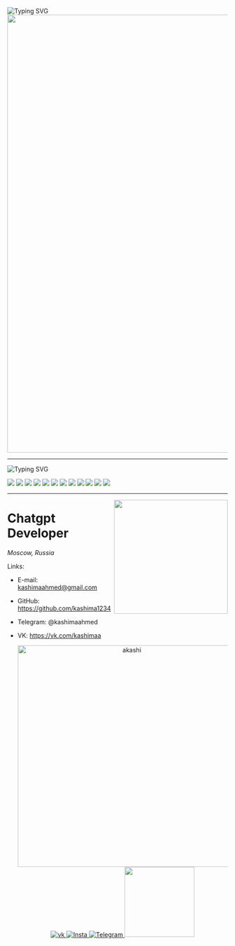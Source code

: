 <img src="https://readme-typing-svg.herokuapp.com?font=Fira+Code&weight=500&size=28&duration=4000&pause=500&color=EF1C26&background=ffffff00&center=true&vCenter=true&multiline=true&width=1000&height=100&lines=Hey%2C+I'm+Ahmedkashima!;I'm+BMSTU+student+and+programmer" alt="Typing SVG" />

<img src="https://media0.giphy.com/media/J3BlD4W2r1mcK1vMWW/giphy.gif?cid=ecf05e47bg4s9e0udhmzdcvtx6qup33cdh6hsamv47bc6pey&rid=giphy.gif&ct=g" width="1000">

---
<img src="https://readme-typing-svg.herokuapp.com?font=Fira+Code&weight=500&duration=4000&pause=500&color=EF1C26&background=ffffff00&vCenter=true&multiline=true&width=1000&lines=%23+Languages+and+Tools%3A" alt="Typing SVG" />

<img src="https://img.shields.io/badge/Python-black?style=for-the-badge&logo=Python&logoColor=#3776AB"/> <img src="https://img.shields.io/badge/C-black?style=for-the-badge&logo=c&logoColor=#00599C"/> <img src="https://img.shields.io/badge/C++-black?style=for-the-badge&logo=c%2B%2B&logoColor=#00599C"/> <img src="https://img.shields.io/badge/PostgreSQL-black?style=for-the-badge&logo=PostgreSQL&logoColor=#4169E1"/> <img src="https://img.shields.io/badge/Docker-black?style=for-the-badge&logo=Docker&logoColor=#2496ED"/> <img src="https://img.shields.io/badge/Qt-black?style=for-the-badge&logo=Qt&logoColor=#41CD52"/> <img src="https://img.shields.io/badge/LaTeX-black?style=for-the-badge&logo=LaTeX&logoColor=#008080"/> <img src="https://img.shields.io/badge/Linux-black?style=for-the-badge&logo=Linux&logoColor=#FCC624"/> <img src="https://img.shields.io/badge/Git-black?style=for-the-badge&logo=Git&logoColor=#F05032"/> <img src="https://img.shields.io/badge/Github-black?style=for-the-badge&logo=Github&logoColor=#181717"/> <img src="https://img.shields.io/badge/GitLab-black?style=for-the-badge&logo=GitLab&logoColor=#FC6D26"/> <img src="https://img.shields.io/badge/Grafana-black?style=for-the-badge&logo=Grafana&logoColor=#F46800"/>

---
 
<img align="right" src="Resources/DALL·E 2024-10-16 06.23.49 - A unique animated-style GIF image showing a dynamic anime scene with characters flying through a futuristic cityscape at night. The characters have co.webp" height="260px"/>  

# Chatgpt Developer
_Moscow, Russia_

Links:

* E-mail: kashimaahmed@gmail.com
* GitHub: https://github.com/kashima1234
* Telegram: @kashimaahmed
* VK: https://vk.com/kashimaa

  <div id="header" align="center">
  <img src="/akashi-emperor.gif" alt="akashi" width="506px">
  <div id="badges">
    <a href="https://vk.com/kashimaa">
       <img src="https://img.shields.io/badge/vk.com-blue?style=for-the-badge&logo=vk&logoColor=white" alt="vk"/>
    </a>
    <a href="https://www.instagram.com/kashimaahmed/">
       <img src="https://img.shields.io/badge/Instagram-%23E4405F.svg?style=for-the-badge&logo=Instagram&logoColor=white" alt="Insta"/>
    </a>
    <a href="https://web.telegram.org/k/">
       <img src="https://img.shields.io/badge/Telegram-blue?style=for-the-badge&logo=Telegram&logoColor=white" alt="Telegram"/>
    </a>
    <img src="https://komarev.com/ghpvc/?username=gramizor&style=flat-square&color=blue" alt="" width="160px"/>
  </div>
